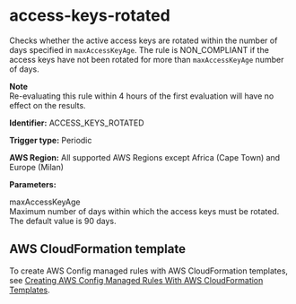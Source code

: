 # access\-keys\-rotated<a name="access-keys-rotated"></a>

Checks whether the active access keys are rotated within the number of days specified in `maxAccessKeyAge`\. The rule is NON\_COMPLIANT if the access keys have not been rotated for more than `maxAccessKeyAge` number of days\.

**Note**  
Re\-evaluating this rule within 4 hours of the first evaluation will have no effect on the results\. 

**Identifier:** ACCESS\_KEYS\_ROTATED

**Trigger type:** Periodic

**AWS Region:** All supported AWS Regions except Africa \(Cape Town\) and Europe \(Milan\)

**Parameters:**

 maxAccessKeyAge  
Maximum number of days within which the access keys must be rotated\. The default value is 90 days\.

## AWS CloudFormation template<a name="w24aac11c29c17c13c19"></a>

To create AWS Config managed rules with AWS CloudFormation templates, see [Creating AWS Config Managed Rules With AWS CloudFormation Templates](aws-config-managed-rules-cloudformation-templates.md)\.